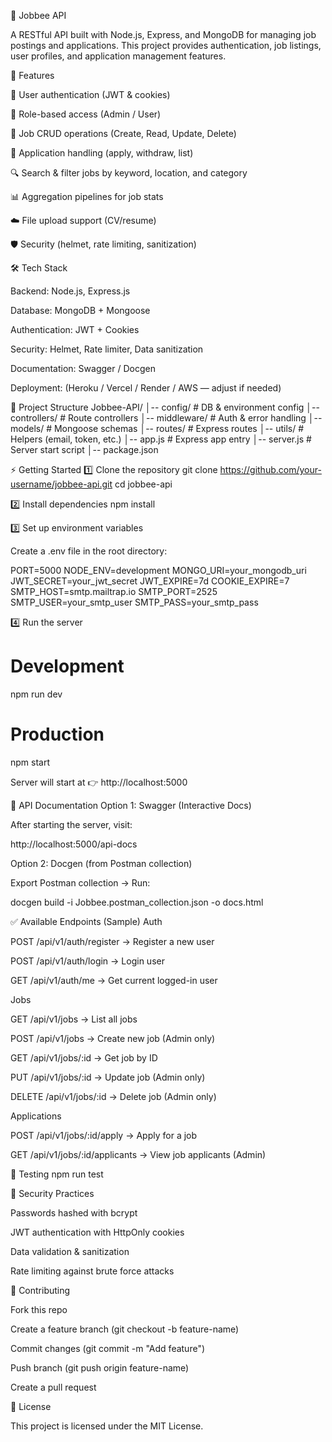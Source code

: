 📌 Jobbee API

A RESTful API built with Node.js, Express, and MongoDB for managing job postings and applications.
This project provides authentication, job listings, user profiles, and application management features.

🚀 Features

🔐 User authentication (JWT & cookies)

👤 Role-based access (Admin / User)

📄 Job CRUD operations (Create, Read, Update, Delete)

📑 Application handling (apply, withdraw, list)

🔍 Search & filter jobs by keyword, location, and category

📊 Aggregation pipelines for job stats

☁️ File upload support (CV/resume)

🛡️ Security (helmet, rate limiting, sanitization)

🛠️ Tech Stack

Backend: Node.js, Express.js

Database: MongoDB + Mongoose

Authentication: JWT + Cookies

Security: Helmet, Rate limiter, Data sanitization

Documentation: Swagger / Docgen

Deployment: (Heroku / Vercel / Render / AWS — adjust if needed)

📂 Project Structure
Jobbee-API/
│-- config/          # DB & environment config
│-- controllers/     # Route controllers
│-- middleware/      # Auth & error handling
│-- models/          # Mongoose schemas
│-- routes/          # Express routes
│-- utils/           # Helpers (email, token, etc.)
│-- app.js           # Express app entry
│-- server.js        # Server start script
│-- package.json

⚡ Getting Started
1️⃣ Clone the repository
git clone https://github.com/your-username/jobbee-api.git
cd jobbee-api

2️⃣ Install dependencies
npm install

3️⃣ Set up environment variables

Create a .env file in the root directory:

PORT=5000
NODE_ENV=development
MONGO_URI=your_mongodb_uri
JWT_SECRET=your_jwt_secret
JWT_EXPIRE=7d
COOKIE_EXPIRE=7
SMTP_HOST=smtp.mailtrap.io
SMTP_PORT=2525
SMTP_USER=your_smtp_user
SMTP_PASS=your_smtp_pass

4️⃣ Run the server
# Development
npm run dev

# Production
npm start


Server will start at 👉 http://localhost:5000

📖 API Documentation
Option 1: Swagger (Interactive Docs)

After starting the server, visit:

http://localhost:5000/api-docs

Option 2: Docgen (from Postman collection)

Export Postman collection → Run:

docgen build -i Jobbee.postman_collection.json -o docs.html

✅ Available Endpoints (Sample)
Auth

POST /api/v1/auth/register → Register a new user

POST /api/v1/auth/login → Login user

GET /api/v1/auth/me → Get current logged-in user

Jobs

GET /api/v1/jobs → List all jobs

POST /api/v1/jobs → Create new job (Admin only)

GET /api/v1/jobs/:id → Get job by ID

PUT /api/v1/jobs/:id → Update job (Admin only)

DELETE /api/v1/jobs/:id → Delete job (Admin only)

Applications

POST /api/v1/jobs/:id/apply → Apply for a job

GET /api/v1/jobs/:id/applicants → View job applicants (Admin)

🧪 Testing
npm run test

🔐 Security Practices

Passwords hashed with bcrypt

JWT authentication with HttpOnly cookies

Data validation & sanitization

Rate limiting against brute force attacks

🤝 Contributing

Fork this repo

Create a feature branch (git checkout -b feature-name)

Commit changes (git commit -m "Add feature")

Push branch (git push origin feature-name)

Create a pull request

📜 License

This project is licensed under the MIT License.
